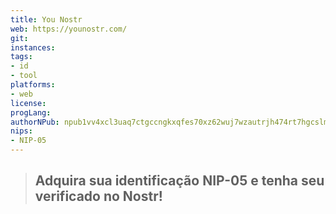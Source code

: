 ```yaml
---
title: You Nostr
web: https://younostr.com/
git: 
instances:
tags:
- id
- tool
platforms:
- web
license:
progLang:
authorNPub: npub1vv4xcl3uaq7ctgccngkxqfes70xz62wuj7wzautrjh474rt7hgcslmuu49
nips:
- NIP-05
---
```


> ## Adquira sua identificação NIP-05 e tenha seu verificado no Nostr!
